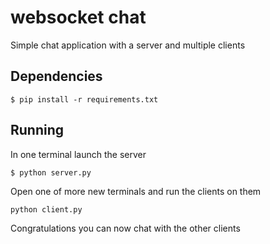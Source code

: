 # websocket chat

Simple chat application with a server and multiple clients

## Dependencies

```
$ pip install -r requirements.txt 
```

## Running

In one terminal launch the server
```
$ python server.py
```

Open one of more new terminals and run the clients on them
```
python client.py
```

Congratulations you can now chat with the other clients